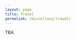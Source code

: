 ```yaml
---
layout: page
title: Travel
permalink: /miscellany/travel/
---
```


TBA

<!--
Add photographs of your journey around the world!
-->